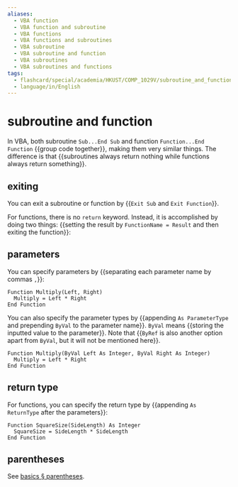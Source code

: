 ```yaml
---
aliases:
  - VBA function
  - VBA function and subroutine
  - VBA functions
  - VBA functions and subroutines
  - VBA subroutine
  - VBA subroutine and function
  - VBA subroutines
  - VBA subroutines and functions
tags:
  - flashcard/special/academia/HKUST/COMP_1029V/subroutine_and_function
  - language/in/English
---
```


# subroutine and function

In VBA, both subroutine `Sub...End Sub` and function `Function...End Function` {{group code together}}, making them very similar things. The difference is that {{subroutines always return nothing while functions always return something}}. <!--SR:!2025-01-25,278,330!2024-12-16,224,310-->

## exiting

You can exit a subroutine or function by {{`Exit Sub` and `Exit Function`}}. <!--SR:!2024-12-03,218,310-->

For functions, there is no `return` keyword. Instead, it is accomplished by doing two things: {{setting the result by `FunctionName = Result` and then exiting the function}}: <!--SR:!2024-09-20,162,310-->

## parameters

You can specify parameters by {{separating each parameter name by commas `,`}}: <!--SR:!2024-10-26,187,310-->

```VB
Function Multiply(Left, Right)
  Multiply = Left * Right
End Function
```

You can also specify the parameter types by {{appending `As ParameterType` and prepending `ByVal` to the parameter name}}. `ByVal` means {{storing the inputted value to the parameter}}. Note that {{`ByRef` is also another option apart from `ByVal`, but it will not be mentioned here}}. <!--SR:!2024-09-11,155,310!2024-09-12,157,310!2025-02-18,296,330-->

```VB
Function Multiply(ByVal Left As Integer, ByVal Right As Integer)
  Multiply = Left * Right
End Function
```

## return type

For functions, you can specify the return type by {{appending `As ReturnType` after the parameters}}: <!--SR:!2024-11-19,203,310-->

```VB
Function SquareSize(SideLength) As Integer
  SquareSize = SideLength * SideLength
End Function
```

## parentheses

See [basics § parentheses](basics.md#parentheses).
